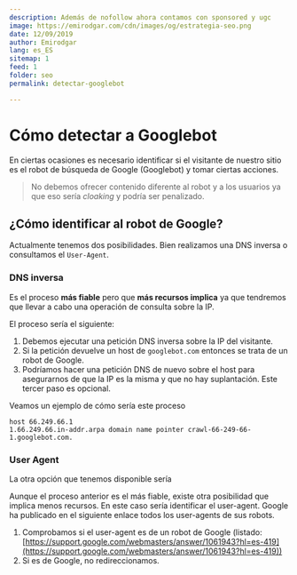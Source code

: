 ```yaml
---
description: Además de nofollow ahora contamos con sponsored y ugc
image: https://emirodgar.com/cdn/images/og/estrategia-seo.png
date: 12/09/2019
author: Emirodgar
lang: es_ES
sitemap: 1
feed: 1
folder: seo
permalink: detectar-googlebot

--- 
```


# Cómo detectar a Googlebot

En ciertas ocasiones es necesario identificar si el visitante de nuestro sitio es el robot de búsqueda de Google (Googlebot) y tomar ciertas acciones.

> No debemos ofrecer contenido diferente al robot y a los usuarios ya que eso sería *cloaking* y podría ser penalizado.

## ¿Cómo identificar al robot de Google?

Actualmente tenemos dos posibilidades. Bien realizamos una DNS inversa o consultamos el `User-Agent`.

### DNS inversa

Es el proceso **más fiable** pero que **más recursos implica** ya que tendremos que llevar a cabo una operación de consulta sobre la IP.

El proceso sería el siguiente:  

1.  Debemos ejecutar una petición DNS inversa sobre la IP del visitante.
2.  Si la petición devuelve un host de `googlebot.com` entonces se trata de un robot de Google.
3.  Podríamos hacer una petición DNS de nuevo sobre el host para asegurarnos de que la IP es la misma y que no hay suplantación. Este tercer paso es opcional.

Veamos un ejemplo de cómo sería este proceso

    host 66.249.66.1
    1.66.249.66.in-addr.arpa domain name pointer crawl-66-249-66-1.googlebot.com.

### User Agent

La otra opción que tenemos disponible sería 
  

Aunque el proceso anterior es el más fiable, existe otra posibilidad que implica menos recursos. En este caso sería identificar el user-agent. Google ha publicado en el siguiente enlace todos los user-agents de sus robots.

1.  Comprobamos si el user-agent es de un robot de Google (listado: [https://support.google.com/webmasters/answer/1061943?hl=es-419](https://support.google.com/webmasters/answer/1061943?hl=es-419))
2.  Si es de Google, no redireccionamos.
<!--stackedit_data:
eyJoaXN0b3J5IjpbLTE3MDQzMTU5OTFdfQ==
-->